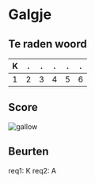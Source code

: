 # Galgje

## Te raden woord

|K|.|.|.|.|.|
|-|-|-|-|-|-|
|1|2|3|4|5|6|

## Score
![gallow](./images/1.png)

## Beurten
req1: K
req2: A